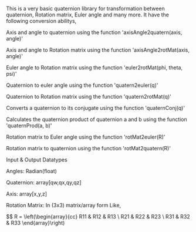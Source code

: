 This is a very basic quaternion library for transformation between quaternion, Rotation matrix, Euler angle and many more. It have the following conversion abilitys,

Axis and angle to quaternion using the function 'axisAngle2quatern(axis, angle)'

Axis and angle to Rotation matrix using the function 'axisAngle2rotMat(axis, angle)'

Euler angle to Rotation matrix using the function 'euler2rotMat(phi, theta, psi)'

Quaternion to euler angle using the function 'quatern2euler(q)'

Quaternion to Rotation matrix using the function 'quatern2rotMat(q)'

Converts a quaternion to its conjugate using the function 'quaternConj(q)'

Calculates the quaternion product of quaternion a and b using the function 'quaternProd(a, b)'

Rotation matrix to Euler angle using the function 'rotMat2euler(R)'

Rotation matrix to quaternion using the function 'rotMat2quatern(R)'


Input & Output Datatypes

Angles:	Radian(float)

Quaternion: array[qw,qx,qy,qz]

Axis: array[x,y,z]

Rotation Matrix: In (3x3) matrix/array form Like,

$$
R =
\left(\begin{array}{cc}
R11 & R12 & R13 \\
R21 & R22 & R23 \\
R31 & R32 & R33
\end{array}\right)